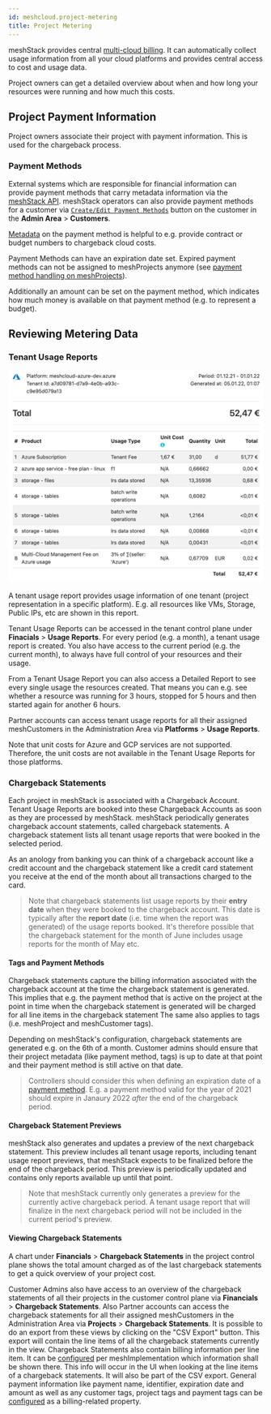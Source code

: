```yaml
---
id: meshcloud.project-metering
title: Project Metering
---
```


meshStack provides central [multi-cloud billing](meshstack.billing.md). It can automatically collect usage information from all your cloud platforms and provides central access to cost and usage data.

Project owners can get a detailed overview about when and how long your resources were running and how much this costs.

## Project Payment Information

Project owners associate their project with payment information. This is used for the chargeback process.

### Payment Methods

External systems which are responsible for financial information can provide payment methods that carry metadata information via the [meshStack API](./meshstack.api.md).
meshStack operators can also provide payment methods for a customer via [`Create/Edit Payment Methods`](meshcloud.payment-methods.md#creating-a-payment-method-via-the-meshpanel) button on the customer in the **Admin Area** > **Customers**.

[Metadata](./meshcloud.metadata-tags.md) on the payment method is helpful to e.g. provide contract or budget numbers to chargeback cloud costs.

Payment Methods can have an expiration date set. Expired payment methods can not be assigned to meshProjects anymore (see [payment method handling on meshProjects](meshcloud.project.md#editing-payment-and-project-settings)).

Additionally an amount can be set on the payment method, which indicates how much money is available on that payment method (e.g. to represent a budget).

## Reviewing Metering Data

### Tenant Usage Reports

![Tenant Usage Reports](assets/tenant-usage-report-example.png)

A tenant usage report provides usage information of one tenant (project representation in a specific platform). E.g. all resources like VMs, Storage, Public IPs, etc are shown in this report.

Tenant Usage Reports can be accessed in the tenant control plane under **Finacials** > **Usage Reports**. For every period (e.g. a month),
a tenant usage report is created. You also have access to the current period (e.g. the current month), to always have full control of
your resources and their usage.

From a Tenant Usage Report you can also access a Detailed Report to see every single usage the resources created. That means you can e.g. see whether a resource was running for 3 hours, stopped for 5 hours and then started again for another 6 hours.

Partner accounts can access tenant usage reports for all their assigned meshCustomers in the Administration Area via **Platforms** > **Usage Reports**.

Note that unit costs for Azure and GCP services are not supported.
Therefore, the unit costs are not available in the Tenant Usage Reports for those platforms.

### Chargeback Statements

Each project in meshStack is associated with a Chargeback Account. Tenant Usage Reports are booked into these
Chargeback Accounts as soon as they are processed by meshStack. meshStack periodically generates chargeback account statements, called chargeback statements.
A chargeback statement lists all tenant usage reports that were booked in the selected period.

As an anology from banking you can think of a 
chargeback account like a credit account and the chargeback statement like a credit card statement you receive at the
end of the month about all transactions charged to the card.

> Note that chargeback statements list usage reports by their **entry date** when they were booked to the chargeback account. This date is typically after the **report date** (i.e. time when the report was generated) of the usage reports booked. It's therefore possible that the chargeback statement for the month of June includes usage reports for the month of May etc.

#### Tags and Payment Methods

Chargeback statements capture the billing information associated with the chargeback account at the time
the chargeback statement is generated. This implies that e.g. the payment method that is active on the project at the
point in time when the chargeback statement is generated will be charged for all line items in the chargeback statement
The same also applies to tags (i.e. meshProject and meshCustomer tags).

Depending on meshStack's configuration, chargeback statements are generated e.g. on the 6th of a month. 
Customer admins should ensure that their project metadata (like payment method, tags) is up to date at that point
and their payment method is still active on that date.

> Controllers should consider this when defining an expiration date of a [payment method](meshcloud.payment-methods.md). E.g. a payment method valid for the year of 2021 should expire in Janaury 2022 *after* the end of the chargeback period.
 

#### Chargeback Statement Previews

meshStack also generates and updates a preview of the next chargeback statement. This preview includes all tenant usage 
reports, including tenant usage report previews, that meshStack expects to be finalized before the end of the chargeback period. This preview is periodically updated and contains only reports available up until that point.

> Note that meshStack currently only generates a preview for the currently active chargeback period. 
> A tenant usage report that will finalize in the next chargeback period will not be included in the current period's preview.

#### Viewing Chargeback Statements

A chart under **Financials** > **Chargeback Statements** in the project control plane shows the total amount charged as of the last chargeback statements to get a quick overview of your project cost.

Customer Admins also have access to an overview of the chargeback statements of all their projects in the customer control plane via  **Financials** > **Chargeback Statements**.
Also Partner accounts can access the chargeback statements for all their assigned meshCustomers in the Administration Area via **Projects** > **Chargeback Statements**.
It is possible to do an export from these views by clicking on the "CSV Export" button. This export will contain the line items of all the chargeback statements currently in the view.
Chargeback Statements also contain billing information per line item. It can be [configured](meshstack.billing.md#chargeback) per meshImplementation which information shall be shown there. This info will occur in the UI when looking at the line items of a chargeback statements.
It will also be part of the CSV export. General payment information like payment name, identifier, expiration date and amount as well as any customer tags, project tags and payment tags can be [configured](meshstack.billing.md#chargeback) as a billing-related property.
